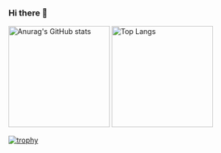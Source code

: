 ### Hi there 👋
<p align="left">
  <img alt="Anurag's GitHub stats" height="200px" src="https://github-readme-status-jade.vercel.app/api?username=lcoma&theme=onedark&show_icons=true&count_private=true&include_all_commits=true" />
  <img alt="Top Langs" height="200px" src="https://github-readme-status-jade.vercel.app/api/top-langs/?username=lcoma&theme=onedark&layout=compact&count_private=true&langs_count=8" />
</p>

[![trophy](https://github-profile-trophy.vercel.app/?username=lcoma&theme=onedark)](https://github.com/ryo-ma/github-profile-trophy)


<!--
**lcoma/lcoma** is a ✨ _special_ ✨ repository because its `README.md` (this file) appears on your GitHub profile.

Here are some ideas to get you started:

- 🔭 I’m currently working on ...
- 🌱 I’m currently learning ...
- 👯 I’m looking to collaborate on ...
- 🤔 I’m looking for help with ...
- 💬 Ask me about ...
- 📫 How to reach me: ...
- 😄 Pronouns: ...
- ⚡ Fun fact: ...
-->
